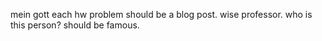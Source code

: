 mein gott each hw problem should be a blog post. wise professor. who is this person? should be famous. 


